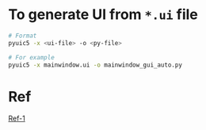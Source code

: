# To generate UI from `*.ui` file
```bash
# Format
pyuic5 -x <ui-file> -o <py-file>

# For example
pyuic5 -x mainwindow.ui -o mainwindow_gui_auto.py
```

# Ref
[Ref-1](http://projects.skylogic.ca/blog/how-to-install-pyqt5-and-build-your-first-gui-in-python-3-4/)

